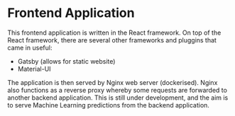# Frontend Application

This frontend application is written in the React framework. On top of the React framework, there
are several other frameworks and pluggins that came in useful:
- Gatsby (allows for static website)
- Material-UI

The application is then served by Nginx web server (dockerised). Nginx also functions as a reverse
proxy whereby some requests are forwarded to another backend application. This is still under 
development, and the aim is to serve Machine Learning predictions from the backend application. 
